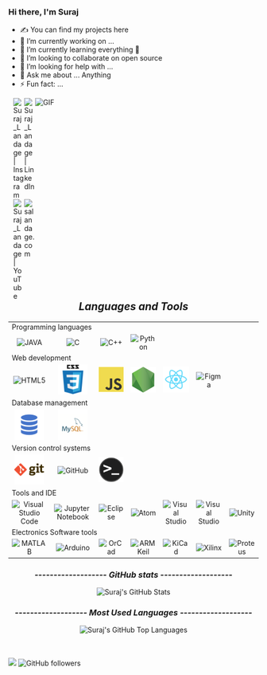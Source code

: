 <!-- ================================================================================== -->
<!-- ! Name -->
### Hi there, I'm Suraj

<!-- ================================================================================== -->
<!-- ! Information in points and Paragraphs -->

- ✍ You can find my projects here
- 🔭 I’m currently working on ...
- 🌱 I’m currently learning everything 🤣
- 👯 I’m looking to collaborate on open source
- 🤔 I’m looking for help with ...
- 💬 Ask me about ... Anything
- ⚡ Fun fact: ...


<!-- ================================================================================== -->
<!-- ! Picture -->
<!-- ToDo Picture should be on right side -->

<img align="right" alt="GIF" src="D:\My Contributions\mortallll1\icons\pic.png?raw=true" width="450" height="300" />


<!-- <img src="https://raw.githubusercontent.com/mortallll1/icons/pic.png" width="40px" /> -->

[<img align="right" alt="Suraj_Landage | LinkedIn" width="22px" src="https://image.flaticon.com/icons/png/128/174/174857.png" />][linkedin]
[<img align="right" alt="Suraj_Landage | Instagram" width="22px" src="https://image.flaticon.com/icons/png/128/2111/2111463.png"/>][instagram]
[<img align="right" alt="salandage.com" width="22px" src="https://image.flaticon.com/icons/png/128/2590/2590242.png" />][website]
[<img align="right" alt="Suraj_Landage | YouTube" width="22px" src="https://image.flaticon.com/icons/png/128/1384/1384060.png" />][youtube]
<!-- [<img align="right" alt="Suraj_Landage | Twitter" width="22px" src="https://image.flaticon.com/icons/png/128/733/733579.png" />][twitter] -->

<br>
<br>

<!-- ================================================================================== -->
<!-- ! Languages and Tools -->

<h2 align='center'><i>Languages and Tools</i></h2>

<div align='center'>
<table width="100">
<tr>
    <td colspan="7">
        Programming languages 
    </td>
</tr>
<tr>
     <td align='center'>
        <img alt="JAVA" src="https://image.flaticon.com/icons/png/128/226/226777.png" width="60">
    </td>
    <td align='center'>
        <img alt="C" src="https://img.icons8.com/color/2x/c-programming.png" width="60">
    </td>
    <td align='center'>
        <img alt="C++" src="https://img.icons8.com/color/2x/c-plus-plus-logo.png" width="60">
    </td>
    <td align='center'>
        <img alt="Python" src="https://img.icons8.com/color/2x/python.png" width="60">
    </td>
     <td align='center'>
        <img alt="" src="">
    </td>
    <td align='center'>
        <img alt="" src="">
    </td>
    <td align='center'>
        <img alt="" src="">
    </td>
</tr>
<tr>
    <td colspan="7">
       Web development
    </td>
</tr>
<tr>
    <td align='center'>
        <img alt="HTML5" src="https://www.vectorlogo.zone/logos/w3_html5/w3_html5-ar21.svg" width='60'>
    </td>
    <td align='center'>
        <img alt="CSS3" src="https://raw.githubusercontent.com/devicons/devicon/0d6c64dbbf311879f7d563bfc3ccf559f9ed111c/icons/css3/css3-original-wordmark.svg" width="60">
    </td>
     <td align='center'>
        <img alt="JavaScript" src="https://raw.githubusercontent.com/github/explore/80688e429a7d4ef2fca1e82350fe8e3517d3494d/topics/javascript/javascript.png" width="60">
    </td>
    <td align='center'>
        <img alt="Node.js" src="https://raw.githubusercontent.com/github/explore/80688e429a7d4ef2fca1e82350fe8e3517d3494d/topics/nodejs/nodejs.png" width="60">
    </td>
    <td align='center'>
        <img alt="React" src="https://raw.githubusercontent.com/github/explore/80688e429a7d4ef2fca1e82350fe8e3517d3494d/topics/react/react.png" width="60">
    </td>
    <td align='center'>
        <img alt="Figma" src="https://www.vectorlogo.zone/logos/figma/figma-ar21.svg">
    </td>
    <td align='center'>
        <img alt="" src="">
    </td>
</tr>
<tr>
    <td colspan="7">
        Database management
    </td>
</tr>
<tr>
    <td align='center'>
        <img alt="SQL" src="https://raw.githubusercontent.com/github/explore/80688e429a7d4ef2fca1e82350fe8e3517d3494d/topics/sql/sql.png"width="60">
    </td>
    <td align='center'>
        <img alt="MySQL" src="https://raw.githubusercontent.com/github/explore/80688e429a7d4ef2fca1e82350fe8e3517d3494d/topics/mysql/mysql.png"width="60">
    </td>
    <td align='center'>
        <img alt="" src="">
    </td>
    <td align='center'>
        <img alt="" src="">
    </td>
    <td align='center'>
        <img alt="" src="">
    </td>
    <td align='center'>
        <img alt="" src="">
    </td>
    <td align='center'>
        <img alt="" src="">
    </td>
</tr>
<tr>
    <td colspan="7">
        Version control systems 
    </td>
</tr>
<tr>
    <td align='center'>
        <img alt="Git" src="https://raw.githubusercontent.com/github/explore/80688e429a7d4ef2fca1e82350fe8e3517d3494d/topics/git/git.png"width="60">
    </td>
    <td align='center'>
        <img alt="GitHub" src="https://image.flaticon.com/icons/png/128/919/919847.png"width="60">
    </td>
    <td align='center'>
        <img alt="Terminal" src="https://raw.githubusercontent.com/github/explore/80688e429a7d4ef2fca1e82350fe8e3517d3494d/topics/terminal/terminal.png"width="60">
    </td>
    <td align='center'>
        <img alt="" src="">
    </td>
    <td align='center'>
        <img alt="" src="">
    </td>
    <td align='center'>
        <img alt="" src="">
    </td>
    <td align='center'>
        <img alt="" src="">
    </td>
</tr>
<tr>
    <td colspan="7">
        Tools and IDE
    </td>
</tr>
<tr>
    <td align='center'>
        <img alt="Visual Studio Code" src="https://www.vectorlogo.zone/logos/visualstudio_code/visualstudio_code-icon.svg" width='60'>
    </td>
    <td align='center'>
        <img alt="Jupyter Notebook" src="https://www.vectorlogo.zone/logos/jupyter/jupyter-icon.svg" width='60'>
    </td>
    <td align='center'>
        <img alt="Eclipse" src="https://img.icons8.com/officel/2x/java-eclipse.png" width='60'>
    </td>
    <!-- <td align='center'>
        <img alt="Postman" src="https://www.vectorlogo.zone/logos/getpostman/getpostman-icon.svg">
    </td> -->
    <td align='center'>
        <img alt="Atom" src="https://www.vectorlogo.zone/logos/atom_io/atom_io-icon.svg">
    </td>
    <td align='center'>
        <img alt="Visual Studio" src="https://img.icons8.com/color/2x/visual-studio-2019.png" width='60'>
    </td>
    <td align='center'>
        <img alt="Visual Studio" src="https://img.icons8.com/color/2x/android-studio--v2.png" width='60'>
    </td>
    <td align='center'>
        <img alt="Unity" src="https://www.vectorlogo.zone/logos/unity3d/unity3d-icon.svg">
    </td>
</tr>
<tr>
    <td colspan="7">
        Electronics Software tools
    </td>
</tr>
<tr>
    <td align='center'>
        <img alt="MATLAB" src="https://img.icons8.com/fluency/2x/matlab.png" width='60'>
    </td>
    <td align='center'>
        <img alt="Arduino" src="https://www.vectorlogo.zone/logos/arduino/arduino-official.svg" width='60'>
    </td>
    <td align='center'>
        <img alt="OrCad" src="https://logodix.com/logo/2139060.gif" width='60'>
    </td>
    <td align='center'>
        <img alt="ARM Keil" src="https://www.marutsu.co.jp/contents/shop/marutsu/dgimg/goods/Photos/KeilPhotos/MFG_KEIL.jpg" width='60'>
    </td>
    <td align='center'>
        <img alt="KiCad" src="https://external-preview.redd.it/HhJMRV5PphbPTbIdlC1-HCoaxZWXUtJEe6RI1YGmK7U.jpg?auto=webp&s=0cb05e91805cb01e2e9f2cb039b60e34491f072a" width='60'>
    </td>
    <td align='center'>
        <img alt="Xilinx" src="https://www.eletimes.com/wp-content/uploads/2018/03/Logo_-coverimage-blog.jpg" width='90'>
    </td>
    <td align='center'>
        <img alt="Proteus" src="https://www.logolynx.com/images/logolynx/21/211bd199195a8384b2e88f576db72e92.jpeg" width='60'>
    </td>
</tr>
</table>
</div>

<!-- ================================================================================== -->
<!-- ! Projects -->


<!-- ================================================================================== -->
<!-- ! Achivements -->


<!-- ================================================================================== -->
<!-- ! GitHub Activitys -->


<!-- ================================================================================== -->
<!-- ! GitHub Stats -->

<h3 align='center'><i>------------------- GitHub stats -------------------</i></h3>

<div align='center'>
<img alt="Suraj's GitHub Stats" src="https://github-readme-stats.vercel.app/api?username=mortallll&show_icons=true&hide_border=true&theme=radical" />
</div>
<!-- ================================================================================== -->
<!-- ! Most Used Languages -->
<h3 align='center'><i>------------------- Most Used Languages -------------------</i></h3>

<div align='center'>
<img alt="Suraj's GitHub Top Languages" src="https://github-readme-stats.vercel.app/api/top-langs/?username=mortallll&show_icons=true&hide_border=true&theme=radical"/>
</div>

<br>
<br>
<!-- ================================================================================== -->
<!-- ! Connect with me icons -->
<!-- ToDo add Profile View Block -->

![](https://komarev.com/ghpvc/?username=mortallll&label=Profile+viwes)   <img alt="GitHub followers" src="https://img.shields.io/github/followers/mortallll?style=social"/>

 

<!-- ================================================================================== -->
<!-- ! QR Code (Portfolio or Personal-website) -->
<!-- ToDo put QR code in png format and align it on right side -->

[website]: https://mortallll.com
<!-- [twitter]: https://twitter.com/salandage -->
[youtube]: https://youtube.com/surajlandage
[instagram]: https://instagram.com/suraj.svg
[linkedin]: https://linkedin.com/in/surajlandage
